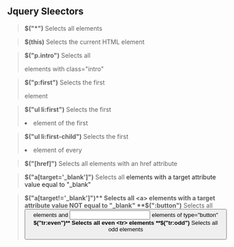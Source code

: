 ## Jquery Sleectors 

> **$("*")**	Selects all elements

> **$(this)**	Selects the current HTML element

> **$("p.intro")**	Selects all <p> elements with class="intro"

> **$("p:first")**	Selects the first <p> element

> **$("ul li:first")**	Selects the first <li> element of the first <ul>	

> **$("ul li:first-child")**	Selects the first <li> element of every <ul>	

> **$("[href]")**	Selects all elements with an href attribute	

> **$("a[target='_blank']")**	Selects all <a> elements with a target attribute value equal to "_blank"	

> **$("a[target!='_blank']")**	Selects all <a> elements with a target attribute value NOT equal to "_blank"	
> **$(":button")**	Selects all <button> elements and <input> elements of type="button"	
> **$("tr:even")**	Selects all even <tr> elements	
> **$("tr:odd")**	Selects all odd <tr> elements
